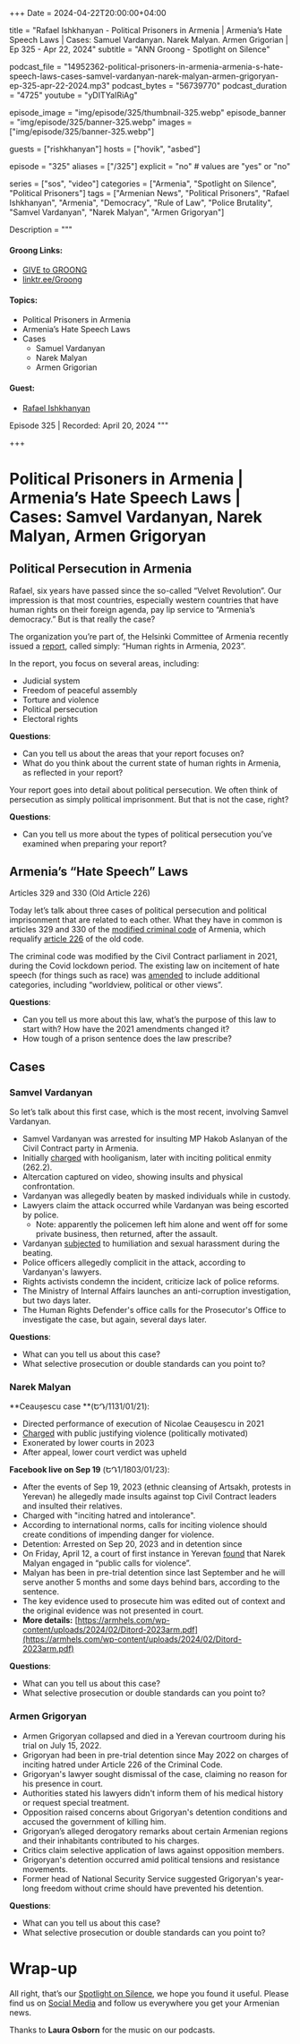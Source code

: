 +++
Date = 2024-04-22T20:00:00+04:00

title = "Rafael Ishkhanyan - Political Prisoners in Armenia | Armenia’s Hate Speech Laws | Cases: Samuel Vardanyan. Narek Malyan. Armen Grigorian | Ep 325 - Apr 22, 2024"
subtitle = "ANN Groong - Spotlight on Silence"

podcast_file = "14952362-political-prisoners-in-armenia-armenia-s-hate-speech-laws-cases-samvel-vardanyan-narek-malyan-armen-grigoryan-ep-325-apr-22-2024.mp3"
podcast_bytes = "56739770"
podcast_duration = "4725"
youtube = "yDITYaIRiAg"

episode_image = "img/episode/325/thumbnail-325.webp"
episode_banner = "img/episode/325/banner-325.webp"
images = ["img/episode/325/banner-325.webp"]

guests = ["rishkhanyan"]
hosts = ["hovik", "asbed"]

episode = "325"
aliases = ["/325"]
explicit = "no" # values are "yes" or "no"

series = ["sos", "video"]
categories = ["Armenia", "Spotlight on Silence", "Political Prisoners"]
tags = ["Armenian News", "Political Prisoners", "Rafael Ishkhanyan", "Armenia", "Democracy", "Rule of Law", "Police Brutality", "Samvel Vardanyan", "Narek Malyan", "Armen Grigoryan"]

Description = """

#### Groong Links:
* [GIVE to GROONG](https://podcasts.groong.org/donate)
* [linktr.ee/Groong](https://linktr.ee/groong)

#### Topics:
* Political Prisoners in Armenia
* Armenia’s Hate Speech Laws
* Cases
    * Samuel Vardanyan
    * Narek Malyan
    * Armen Grigorian

#### Guest:
* [Rafael Ishkhanyan](/guest/rishkhanyan)

Episode 325 | Recorded: April 20, 2024
"""

+++
# Political Prisoners in Armenia | Armenia’s Hate Speech Laws | Cases: Samvel Vardanyan, Narek Malyan, Armen Grigoryan

## Political Persecution in Armenia

Rafael, six years have passed since the so-called “Velvet Revolution”. Our impression is that most countries, especially western countries that have human rights on their foreign agenda, pay lip service to “Armenia’s democracy.” But is that really the case?

The organization you’re part of, the Helsinki Committee of Armenia recently issued a [report](https://armhels.com/wp-content/uploads/2024/02/Ditord-2023arm.pdf), called simply: “Human rights in Armenia, 2023”.

In the report, you focus on several areas, including:
* Judicial system
* Freedom of peaceful assembly
* Torture and violence
* Political persecution
* Electoral rights

**Questions**:
* Can you tell us about the areas that your report focuses on?
* What do you think about the current state of human rights in Armenia, as reflected in your report?

Your report goes into detail about political persecution. We often think of persecution as simply political imprisonment. But that is not the case, right? 

**Questions**:
* Can you tell us more about the types of political persecution you’ve examined when preparing your report?


## Armenia’s “Hate Speech” Laws

Articles 329 and 330 (Old Article 226)

Today let’s talk about three cases of political persecution and political imprisonment that are related to each other. What they have in common is articles 329 and 330 of the [modified criminal code](https://foi.am/u_files/file/legislation/CRIMINAL%20CODE%20OF%20THE%20REPUBLIC%20OF%20ARMENIA.pdf) of Armenia, which requalify [article 226](https://track.unodc.org/uploads/documents/BRI-legal-resources/Armenia/21_-Criminal_Code_of_RA_2003_-_EN.pdf) of the old code.

The criminal code was modified by the Civil Contract parliament in 2021, during the Covid lockdown period. The existing law on incitement of hate speech (for things such as race) was [amended](https://track.unodc.org/uploads/documents/BRI-legal-resources/Armenia/21_-Criminal_Code_of_RA_2003_-_EN.pdf) to include additional categories, including “worldview, political or other views”.

**Questions**:
* Can you tell us more about this law, what’s the purpose of this law to start with? How have the 2021 amendments changed it?
* How tough of a prison sentence does the law prescribe?


## Cases

### Samvel Vardanyan

So let’s talk about this first case, which is the most recent, involving Samvel Vardanyan.

* Samvel Vardanyan was arrested for insulting MP Hakob Aslanyan of the Civil Contract party in Armenia.
* Initially [charged](https://www.facebook.com/ArmInvestigative/posts/pfbid02eHotnQ1Vxqv1p2bTUW9Nrr51RkEHVjEg9hrJX1FFi29JkYT18wRQ11KrFL51fBx7l) with hooliganism, later with inciting political enmity (262.2).
* Altercation captured on video, showing insults and physical confrontation.
* Vardanyan was allegedly beaten by masked individuals while in custody.
* Lawyers claim the attack occurred while Vardanyan was being escorted by police.
    * Note: apparently the policemen left him alone and went off for some private business, then returned, after the assault.
* Vardanyan [subjected](https://news.am/eng/news/818176.html#google_vignette) to humiliation and sexual harassment during the beating.
* Police officers allegedly complicit in the attack, according to Vardanyan's lawyers.
* Rights activists condemn the incident, criticize lack of police reforms.
* The Ministry of Internal Affairs launches an anti-corruption investigation, but two days later.
* The Human Rights Defender's office calls for the Prosecutor's Office to investigate the case, but again, several days later.

**Questions**:
* What can you tell us about this case?
* What selective prosecution or double standards can you point to?


### Narek Malyan

**Ceaușescu case **(ԵԴ/1131/01/21):

* Directed performance of execution of Nicolae Ceaușescu in 2021
* [Charged](https://www.tert.am/en/news/2021/02/27/malyan/3537834) with public justifying violence (politically motivated)
* Exonerated by lower courts in 2023
* After appeal, lower court verdict was upheld

**Facebook live on Sep 19** (ԵԴ1/1803/01/23):

* After the events of Sep 19, 2023 (ethnic cleansing of Artsakh, protests in Yerevan) he allegedly made insults against top Civil Contract leaders and insulted their relatives.
* Charged with "inciting hatred and intolerance".
* According to international norms, calls for inciting violence should create conditions of impending danger for violence.
* Detention: Arrested on Sep 20, 2023 and in detention since
* On Friday, April 12, a court of first instance in Yerevan [found](https://www.thecaliforniacourier.com/yerevan-court-hands-down-jail-term-to-opposition-activist-narek-malyan/) that Narek Malyan engaged in “public calls for violence”.
* Malyan has been in pre-trial detention since last September and he will serve another 5 months and some days behind bars, according to the sentence.
* The key evidence used to prosecute him was edited out of context and the original evidence was not presented in court. 
* **More details:** [https://armhels.com/wp-content/uploads/2024/02/Ditord-2023arm.pdf](https://armhels.com/wp-content/uploads/2024/02/Ditord-2023arm.pdf) 

**Questions**:
* What can you tell us about this case?
* What selective prosecution or double standards can you point to?


### Armen Grigoryan

* Armen Grigoryan collapsed and died in a Yerevan courtroom during his trial on July 15, 2022.
* Grigoryan had been in pre-trial detention since May 2022 on charges of inciting hatred under Article 226 of the Criminal Code.
* Grigoryan's lawyer sought dismissal of the case, claiming no reason for his presence in court.
* Authorities stated his lawyers didn't inform them of his medical history or request special treatment.
* Opposition raised concerns about Grigoryan's detention conditions and accused the government of killing him.
* Grigoryan’s alleged derogatory remarks about certain Armenian regions and their inhabitants contributed to his charges.
* Critics claim selective application of laws against opposition members.
* Grigoryan's detention occurred amid political tensions and resistance movements.
* Former head of National Security Service suggested Grigoryan's year-long freedom without crime should have prevented his detention.

**Questions**:
* What can you tell us about this case?
* What selective prosecution or double standards can you point to?


# Wrap-up

All right, that’s our [Spotlight on Silence](https://podcasts.groong.org/), we hope you found it useful. Please find us on [Social Media](https://lintr.ee/groong) and follow us everywhere you get your Armenian news.

Thanks to **Laura Osborn** for the music on our podcasts.
